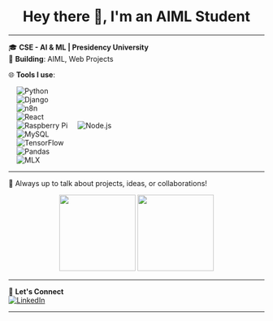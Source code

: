 <h1 align="center">Hey there 👋, I'm an AIML Student</h1>


---

🎓 **CSE - AI & ML | Presidency University**  
🚀 **Building**: AIML, Web Projects 
 
🌐 **Tools I use**:

&nbsp;&nbsp;&nbsp;&nbsp;![Python](https://img.shields.io/badge/-Python-3776AB?style=flat&logo=python&logoColor=white)  
&nbsp;&nbsp;&nbsp;&nbsp;![Django](https://img.shields.io/badge/-Django-092E20?style=flat&logo=django&logoColor=white)  
&nbsp;&nbsp;&nbsp;&nbsp;![n8n](https://img.shields.io/badge/-n8n-orange?style=flat&logo=n8n&logoColor=white)  
&nbsp;&nbsp;&nbsp;&nbsp;![React](https://img.shields.io/badge/-MetaTrader%205-009688?style=flat&logo=meta&logoColor=white)  
&nbsp;&nbsp;&nbsp;&nbsp;![Raspberry Pi](https://img.shields.io/badge/-Raspberry%20Pi-C51A4A?style=flat&logo=raspberry-pi)
&nbsp;&nbsp;&nbsp;&nbsp;![Node.js](https://img.shields.io/badge/-Node.js-339933?style=flat&logo=node.js&logoColor=white)  
&nbsp;&nbsp;&nbsp;&nbsp;![MySQL](https://img.shields.io/badge/-MySQL-4479A1?style=flat&logo=mysql&logoColor=white)  
&nbsp;&nbsp;&nbsp;&nbsp;![TensorFlow](https://img.shields.io/badge/-TensorFlow-FF6F00?style=flat&logo=tensorflow&logoColor=white)  
&nbsp;&nbsp;&nbsp;&nbsp;![Pandas](https://img.shields.io/badge/-Pandas-150458?style=flat&logo=pandas&logoColor=white)  
&nbsp;&nbsp;&nbsp;&nbsp;![MLX](https://img.shields.io/badge/-MLX-000000?style=flat&logo=apple&logoColor=white)

---

💬 Always up to talk about projects, ideas, or collaborations!

<p align="center">
  <img src="https://github-readme-stats.vercel.app/api?username=Priyo13o4&show_icons=true&theme=radical" height="150" />
  <img src="https://github-readme-stats.vercel.app/api/top-langs/?username=Priyo13o4&layout=compact&theme=radical" height="150" />
</p>

---

🔗 **Let's Connect**  
[![LinkedIn](https://img.shields.io/badge/-LinkedIn-blue?style=flat&logo=linkedin)](https://www.linkedin.com/in/priyodip-mukhopadhyay-13o4)

---
